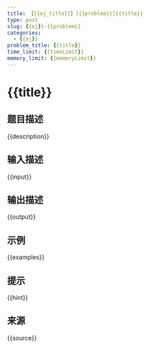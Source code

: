```yaml
---
title: 【{{oj_title}}】[{{problem}}]{{title}}
type: post
slug: {{oj}}-{{problem}}
categories:
  - {{oj}}
problem_title: {{title}}
time_limit: {{timeLimit}}
memory_limit: {{memoryLimit}}
---
```


# {{title}}

## 题目描述

{{description}}

## 输入描述

{{input}}

## 输出描述

{{output}}

## 示例

{{examples}}

## 提示

{{hint}}

## 来源

{{source}}
